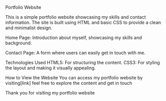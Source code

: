 Portfolio Website

This is a simple portfolio website showcasing my skills and contact information. The site is built using HTML and basic CSS to provide a clean and minimalist design.

Home Page: Introduction about myself, showcasing my skills and background.

Contact Page: A form where users can easily get in touch with me.

Technologies Used
HTML5: For structuring the content.
CSS3: For styling the layout and making it visually appealing.

How to View the Website
You can access my portfolio website by visiting[link] feel free to explore the content and get in touch

Thank you for visiting my portfolio website
